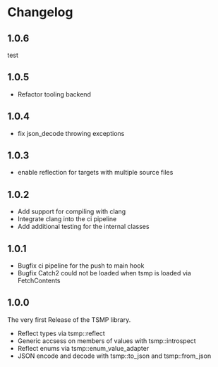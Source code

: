 # Changelog

## 1.0.6

test


## 1.0.5

- Refactor tooling backend


## 1.0.4

- fix json_decode throwing exceptions

## 1.0.3


- enable reflection for targets with multiple source files

## 1.0.2


- Add support for compiling with clang
- Integrate clang into the ci pipeline
- Add additional testing for the internal classes

## 1.0.1

- Bugfix ci pipeline for the push to main hook
- Bugfix Catch2 could not be loaded when tsmp is loaded via FetchContents

## 1.0.0

The very first Release of the TSMP library.

- Reflect types via tsmp::reflect
- Generic accsess on members of values with tsmp::introspect
- Reflect enums via tsmp::enum_value_adapter
- JSON encode and decode with tsmp::to_json and tsmp::from_json
